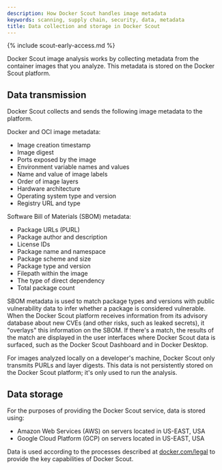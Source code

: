 ```yaml
---
description: How Docker Scout handles image metadata
keywords: scanning, supply chain, security, data, metadata
title: Data collection and storage in Docker Scout
---
```


{% include scout-early-access.md %}

Docker Scout image analysis works by collecting metadata from the container
images that you analyze. This metadata is stored on the Docker Scout platform.

## Data transmission

Docker Scout collects and sends the following image metadata to the platform.

Docker and OCI image metadata:

- Image creation timestamp
- Image digest
- Ports exposed by the image
- Environment variable names and values
- Name and value of image labels
- Order of image layers
- Hardware architecture
- Operating system type and version
- Registry URL and type

Software Bill of Materials (SBOM) metadata:

- Package URLs (PURL)
- Package author and description
- License IDs
- Package name and namespace
- Package scheme and size
- Package type and version
- Filepath within the image
- The type of direct dependency
- Total package count

SBOM metadata is used to match package types and versions with public
vulnerability data to infer whether a package is considered vulnerable.
When the Docker Scout platform receives information from its advisory database
about new CVEs (and other risks, such as leaked secrets), it "overlays" this
information on the SBOM. If there's a match, the results of the match are
displayed in the user interfaces where Docker Scout data is surfaced, such as
the Docker Scout Dashboard and in Docker Desktop.

For images analyzed locally on a developer's machine, Docker Scout only
transmits PURLs and layer digests. This data is not persistently stored on the
Docker Scout platform; it's only used to run the analysis.

## Data storage

For the purposes of providing the Docker Scout service, data is stored using:

- Amazon Web Services (AWS) on servers located in US-EAST, USA
- Google Cloud Platform (GCP) on servers located in US-EAST, USA

Data is used according to the processes described at
[docker.com/legal](https://www.docker.com/legal/) to provide the key
capabilities of Docker Scout.
